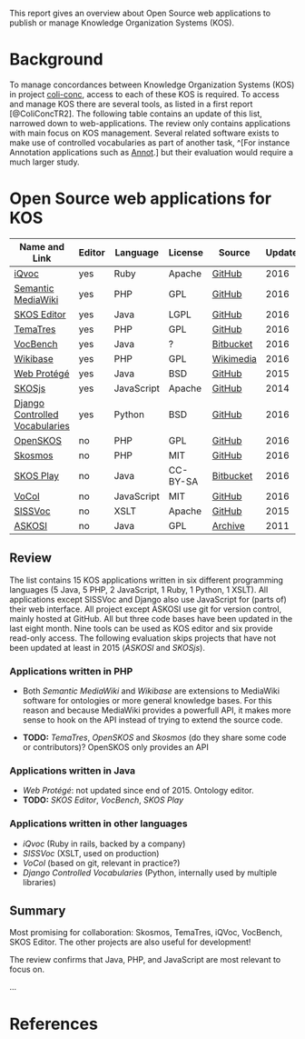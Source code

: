 
This report gives an overview about Open Source web applications to publish or
manage Knowledge Organization Systems (KOS).

# Background

To manage concordances between Knowledge Organization Systems (KOS) in project
[coli-conc](https://coli-conc.gbv.de/), access to each of these KOS is
required.  To access and manage KOS there are several tools, as listed in a
first report [@ColiConcTR2]. The following table contains an update of this
list, narrowed down to web-applications. The review only contains applications
with main focus on KOS management. Several related software exists to make use
of controlled vocabularies as part of another task, ^[For instance Annotation
applications such as [Annot](http://annot.readthedocs.io/).] but their
evaluation would require a much larger study.

# Open Source web applications for KOS

Name and Link|Editor|Language|License|Source|Update
-------------|------|--------|-------|------|------
[iQvoc](http://iqvoc.net/) | yes | Ruby | Apache | [GitHub](https://github.com/innoq/iqvoc) | 2016
[Semantic MediaWiki](https://www.semantic-mediawiki.org) | yes | PHP | GPL | [GitHub](https://github.com/SemanticMediaWiki/SemanticMediaWiki/) | 2016
[SKOS Editor](http://jbiomedsem.biomedcentral.com/articles/10.1186/s13326-015-0043-z) | yes | Java | LGPL | [GitHub](https://github.com/Blulab-Utah/SKOSEditor) | 2016
[TemaTres](http://vocabularyserver.com/) | yes | PHP | GPL | [GitHub](https://github.com/tematres/TemaTres-Vocabulary-Server)  | 2016
[VocBench](http://vocbench.uniroma2.it/) | yes | Java | ? | [Bitbucket](https://bitbucket.org/art-uniroma2/vocbench)  | 2016
[Wikibase](http://wikiba.se/) | yes | PHP | GPL | [Wikimedia](http://wikiba.se/components/) | 2016
[Web Protégé](http://protegewiki.stanford.edu/wiki/WebProtege) | yes | Java | BSD | [GitHub](http://github.com/protegeproject/webprotege) | 2015
[SKOSjs](https://github.com/tkurz/skosjs) | yes | JavaScript | Apache | [GitHub](https://github.com/tkurz/skosjs) | 2014
[Django Controlled Vocabularies](https://github.com/unt-libraries/django-controlled-vocabularies) | yes | Python | BSD | [GitHub](https://github.com/unt-libraries/django-controlled-vocabularies) | 2016
[OpenSKOS](http://openskos.org/) | no | PHP | GPL | [GitHub](https://github.com/OpenSKOS/OpenSKOS) | 2016
[Skosmos](https://github.com/NatLibFi/Skosmos) | no | PHP | MIT | [GitHub](https://github.com/NatLibFi/Skosmos) | 2016
[SKOS Play](http://labs.sparna.fr/skos-play/about) | no | Java | CC-BY-SA | [Bitbucket](https://bitbucket.org/tfrancart/sparna) | 2016
[VoCol](https://github.com/vocol/vocol) | no | JavaScript | MIT | [GitHub](https://github.com/vocol/vocol) | 2016
[SISSVoc](http://www.sissvoc.info/) | no | XSLT | Apache | [GitHub](https://github.com/SISS/sissvoc) | 2015
[ASKOSI](http://www.askosi.org/) | no | Java | GPL | [Archive](http://www.askosi.org/example/) | 2011

## Review

The list contains 15 KOS applications written in six different programming
languages (5 Java, 5 PHP, 2 JavaScript, 1 Ruby, 1 Python, 1 XSLT). All
applications except SISSVoc and Django also use JavaScript for (parts of) their
web interface. All project except ASKOSI use git for version control, mainly
hosted at GitHub.  All but three code bases have been updated in the last eight
month. Nine tools can be used as KOS editor and six provide read-only access.
The following evaluation skips projects that have not been updated at least in
2015 (*ASKOSI* and *SKOSjs*).

### Applications written in PHP

* Both *Semantic MediaWiki* and *Wikibase* are extensions to MediaWiki software
  for ontologies or more general knowledge bases. For this reason and because 
  MediaWiki provides a powerfull API, it makes more sense to hook on the API
  instead of trying to extend the source code.

* **TODO:** *TemaTres*, *OpenSKOS* and *Skosmos*
  (do they share some code or contributors)? OpenSKOS only provides an API

### Applications written in Java

* *Web Protégé*: not updated since end of 2015. Ontology editor.
* **TODO:** *SKOS Editor*, *VocBench*, *SKOS Play* 

### Applications written in other languages

* *iQvoc* (Ruby in rails, backed by a company)
* *SISSVoc* (XSLT, used on production)
* *VoCol* (based on git, relevant in practice?)
* *Django Controlled Vocabularies* (Python, internally used by multiple libraries) 

## Summary
 
Most promising for collaboration: Skosmos, TemaTres, iQVoc, VocBench, SKOS Editor.
The other projects are also useful for development!

The review confirms that Java, PHP, and JavaScript are most relevant to focus on.

...

# References

